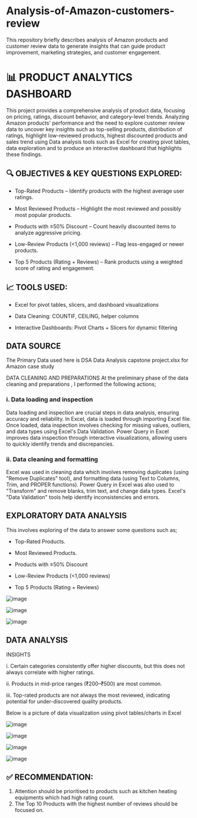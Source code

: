 # Analysis-of-Amazon-customers-review
This repository briefly describes analysis of Amazon products and customer review data to generate insights that can guide product improvement, marketing strategies, and customer engagement.

# 📊 PRODUCT ANALYTICS DASHBOARD


This project provides a comprehensive analysis of product data, focusing on pricing, ratings, discount behavior, and category-level trends. Analyzing Amazon products' performance and the need to explore customer review data to uncover key insights such as top-selling products, distribution of ratings, highlight low-reviewed products, highest discounted products and sales trend using Data analysis tools such as Excel for creating pivot tables, data exploration and to produce an interactive dashboard that highlights these findings.

## 🔍 OBJECTIVES & KEY QUESTIONS EXPLORED:


- Top-Rated Products – Identify products with the highest average user ratings.

- Most Reviewed Products – Highlight the most reviewed and possibly most popular products.

- Products with ≥50% Discount – Count heavily discounted items to analyze aggressive pricing.

- Low-Review Products (<1,000 reviews) – Flag less-engaged or newer products.

- Top 5 Products (Rating + Reviews) – Rank products using a weighted score of rating and engagement.


## 📈 TOOLS USED:


- Excel for pivot tables, slicers, and dashboard visualizations

- Data Cleaning: COUNTIF, CEILING, helper columns

- Interactive Dashboards: Pivot Charts + Slicers for dynamic filtering


## DATA SOURCE

The Primary Data used here is DSA Data Analysis capstone project.xlsx for Amazon case study

DATA CLEANING AND PREPARATIONS
At the preliminary phase of the data cleaning and preparations , I performed the following actions;

### i. Data loading and inspection

Data loading and inspection are crucial steps in data analysis, ensuring accuracy and reliability. In Excel, data is loaded through importing Excel file. Once loaded, data inspection involves checking for missing values, outliers, and data types using Excel's Data Validation. Power Query in Excel improves data inspection through interactive visualizations, allowing users to quickly identify trends and discrepancies.

### ii. Data cleaning and formatting

Excel was used in cleaning data which involves removing duplicates (using "Remove Duplicates" tool), and formatting data (using Text to Columns, Trim, and PROPER functions). Power Query in Excel was also used to "Transform" and remove blanks, trim text, and change data types. Excel's "Data Validation" tools help identify inconsistencies and errors.

## EXPLORATORY DATA ANALYSIS
This involves exploring of the data to answer some questions such as;

- Top-Rated Products.

- Most Reviewed Products.

- Products with ≥50% Discount

- Low-Review Products (<1,000 reviews)

- Top 5 Products (Rating + Reviews)

![image](https://github.com/user-attachments/assets/c4689a03-7003-49a7-937a-9c94d501bb94)


![image](https://github.com/user-attachments/assets/8262926f-5e91-4bf1-8308-e4699bd2d972)


![image](https://github.com/user-attachments/assets/8f868d25-556a-4a24-a66e-bae44b51b0c3)

 

## DATA ANALYSIS

INSIGHTS

i. Certain categories consistently offer higher discounts, but this does not always correlate with higher ratings.

ii. Products in mid-price ranges (₹200–₹500) are most common.

iii. Top-rated products are not always the most reviewed, indicating potential for under-discovered quality products.


Below is a picture of data visualization using pivot tables/charts in Excel

![image](https://github.com/user-attachments/assets/ce9eaf09-54f3-4d14-b92e-6a8f9e933f50)

![image](https://github.com/user-attachments/assets/0bc36748-60be-4197-b23b-f1de368b9d3f)

![image](https://github.com/user-attachments/assets/fd33c741-934e-405e-8e8b-12355d6bf68a)

![image](https://github.com/user-attachments/assets/50ed8970-d4f5-402c-8775-ba2252cb373a)



## ✅ RECOMMENDATION:

1. Attention should be prioritised to products such as kitchen heating equipments which had high rating count.
2. The Top 10 Products with the highest number of reviews should be focused on.

